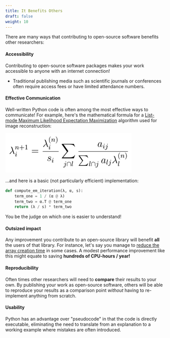 ```yaml
---
title: It Benefits Others
draft: false
weight: 10
---
```


There are many ways that contributing to open-source software benefits other
researchers:

#### Accessibility

Contributing to open-source software packages makes your work accessible to
anyone with an internet connection!
 - Traditional publishing media such as scientific journals or conferences
   often require access fees or have limited attendance numbers.

#### Effective Communication

Well-written Python code is often among the most effective ways to communicate!
For example, here's the mathematical formula for a
[List-mode Maximum Likelihood Expectation Maximization][mlem_wiki] algorithm used for
image reconstruction:

![List-mode ML-EM equation](/images/mlem_eqn.png)

...and here is a basic (not particularly efficient) implementation:

```python
def compute_em_iteration(λ, α, s):
    term_one = 1 / (α @ λ)
    term_two = α.T @ term_one
    return (λ / s) * term_two
```

You be the judge on which one is easier to understand!

#### Outsized impact

Any improvement you contribute to an open-source library will benefit **all**
the users of that library.
For instance, let's say you manage to [reduce the array creation time][np-19012]
in some cases.
A modest performance improvement like this might equate to saving **hundreds of
CPU-hours / year!**

#### Reproducibility

Often times other researchers will need to **compare** their results to your
own.
By publishing your work as open-source software, others will be able to
reproduce your results as a comparison point *without* having to re-implement
anything from scratch.

#### Usability

Python has an advantage over "pseudocode" in that the code is directly
executable, eliminating the need to translate from an explanation to a working example
where mistakes are often introduced.

[mlem_wiki]: https://en.wikipedia.org/wiki/Expectation%E2%80%93maximization_algorithm
[np-19012]: https://github.com/numpy/numpy/pull/19012
